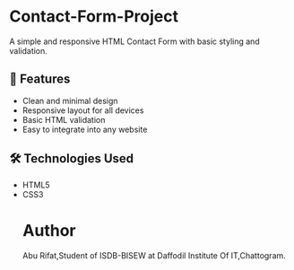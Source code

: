 # Contact-Form-Project
A simple and responsive HTML Contact Form with basic styling and validation.
## 📌 Features
- Clean and minimal design
- Responsive layout for all devices
- Basic HTML validation
- Easy to integrate into any website
## 🛠 Technologies Used
- HTML5
- CSS3
  # Author
  Abu Rifat,Student of ISDB-BISEW at Daffodil Institute Of IT,Chattogram.
